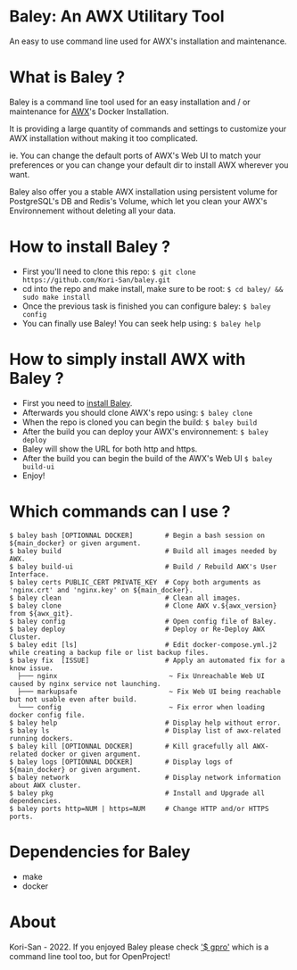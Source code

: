 # Baley: An AWX Utilitary Tool
An easy to use command line used for AWX's installation and maintenance.

# What is Baley ?
Baley is a command line tool used for an easy installation and / or maintenance for [AWX](https://github.com/ansible/awx#readme)'s Docker Installation.

It is providing a large quantity of commands and settings to customize your AWX installation without making it too complicated.

ie. You can change the default ports of AWX's Web UI to match your preferences or you can change your default dir to install AWX wherever you want.

Baley also offer you a stable AWX installation using persistent volume for PostgreSQL's DB and Redis's Volume, which let you clean your AWX's Environnement without deleting all your data.

# How to install Baley ?
- First you'll need to clone this repo: ```$ git clone https://github.com/Kori-San/baley.git```
- cd into the repo and make install, make sure to be root: ```$ cd baley/ && sudo make install```
- Once the previous task is finished you can configure baley: ```$ baley config```
- You can finally use Baley! You can seek help using: ```$ baley help```

# How to simply install AWX with Baley ?
- First you need to [install Baley](https://github.com/Kori-San/baley/blob/main/README.md#how-to-install-baley-).
- Afterwards you should clone AWX's repo using: ```$ baley clone```
- When the repo is cloned you can begin the build: ```$ baley build```
- After the build you can deploy your AWX's environnement: ```$ baley deploy```
- Baley will show the URL for both http and https.
- After the build you can begin the build of the AWX's Web UI ```$ baley build-ui```
- Enjoy!

# Which commands can I use ?
    $ baley bash [OPTIONNAL DOCKER]        # Begin a bash session on ${main_docker} or given argument.
    $ baley build                          # Build all images needed by AWX.
    $ baley build-ui                       # Build / Rebuild AWX's User Interface.
    $ baley certs PUBLIC_CERT PRIVATE_KEY  # Copy both arguments as 'nginx.crt' and 'nginx.key' on ${main_docker}.
    $ baley clean                          # Clean all images.
    $ baley clone                          # Clone AWX v.${awx_version} from ${awx_git}.
    $ baley config                         # Open config file of Baley.
    $ baley deploy                         # Deploy or Re-Deploy AWX Cluster.
    $ baley edit [ls]                      # Edit docker-compose.yml.j2 while creating a backup file or list backup files.
    $ baley fix  [ISSUE]                   # Apply an automated fix for a know issue.
      ├─── nginx                            ~ Fix Unreachable Web UI caused by nginx service not launching.
      ├─── markupsafe                       ~ Fix Web UI being reachable but not usable even after build.
      └─── config                           ~ Fix error when loading docker config file.
    $ baley help                           # Display help without error.
    $ baley ls                             # Display list of awx-related running dockers.
    $ baley kill [OPTIONNAL DOCKER]        # Kill gracefully all AWX-related docker or given argument.
    $ baley logs [OPTIONNAL DOCKER]        # Display logs of ${main_docker} or given argument.
    $ baley network                        # Display network information about AWX cluster.
    $ baley pkg                            # Install and Upgrade all dependencies.
    $ baley ports http=NUM | https=NUM     # Change HTTP and/or HTTPS ports.

# Dependencies for Baley
- make
- docker

# About
Kori-San - 2022. If you enjoyed Baley please check ['$ gpro'](https://github.com/Kori-San/gpro) which is a command line tool too, but for OpenProject!
